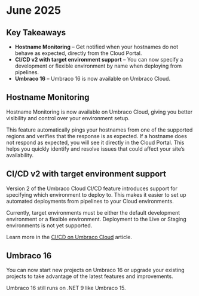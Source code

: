 # June 2025

## Key Takeaways
* **Hostname Monitoring** – Get notified when your hostnames do not behave as expected, directly from the Cloud Portal.
* **CI/CD v2 with target environment support** – You can now specify a development or flexible environment by name when deploying from pipelines.
* **Umbraco 16** –  Umbraco 16 is now available on Umbraco Cloud.

## Hostname Monitoring
Hostname Monitoring is now available on Umbraco Cloud, giving you better visibility and control over your environment setup.

This feature automatically pings your hostnames from one of the supported regions and verifies that the response is as expected. If a hostname does not respond as expected, you will see it directly in the Cloud Portal. 
This helps you quickly identify and resolve issues that could affect your site’s availability.

## CI/CD v2 with target environment support
Version 2 of the Umbraco Cloud CI/CD feature introduces support for specifying which environment to deploy to. This makes it easier to set up automated deployments from pipelines to your Cloud environments.

Currently, target environments must be either the default development environment or a flexible environment. Deployment to the Live or Staging environments is not yet supported.

Learn more in the [CI/CD on Umbraco Cloud](https://docs.umbraco.com/umbraco-cloud/set-up/project-settings/umbraco-cicd) article.

## Umbraco 16
You can now start new projects on Umbraco 16 or upgrade your existing projects to take advantage of the latest features and improvements.

Umbraco 16 still runs on .NET 9 like Umbraco 15.
